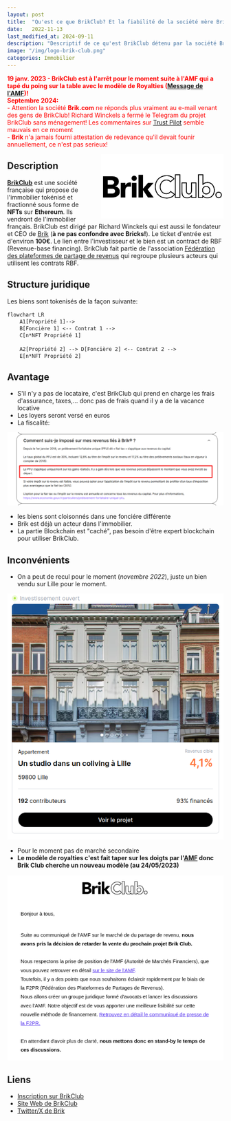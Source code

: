 ```yaml
---
layout: post
title:  "Qu'est ce que BrikClub? Et la fiabilité de la société mère Brik.com"
date:   2022-11-13
last_modified_at: 2024-09-11
description: "Descriptif de ce qu'est BrikClub détenu par la société Brik.com et sa fiabilité"
image: "/img/logo-brik-club.png"
categories: Immobilier
---
```


<span style="color:red;">**<i class="icon fa fa-triangle-exclamation"></i> 19 janv. 2023 - BrikClub est à l'arrêt pour le moment suite à l'AMF qui a tapé du poing sur la table avec le modèle de Royalties ([Message de l'AMF](https://www.amf-france.org/fr/actualites-publications/communiques/communiques-de-lamf/lamf-met-en-garde-le-public-contre-certaines-plateformes-proposant-dinvestir-dans-limmobilier-sous))! <i class="icon fa fa-triangle-exclamation"></i>**</span>
<br/>
<span style="color:red;">
**Septembre 2024:**<br/>
    - Attention la société **Brik.com** ne réponds plus vraiment au e-mail venant des gens de BrikClub! Richard Winckels a fermé le Telegram du projet BrikClub sans ménagement! Les commentaires sur [Trust Pilot](https://fr.trustpilot.com/review/brik.com) semble mauvais en ce moment
    <br/>
    - **Brik** n'a jamais fourni attestation de redevance qu'il devait founir annuellement, ce n'est pas serieux!
</span>

<img src="/img/logo-brik-club.png" align="right" class="hide-on-small-only" style="margin-left: 20px; height: 150px" />

## Description

[**BrikClub**](https://www.brik.com/invite/aSD3Pt) est une société française qui propose de l'immobilier tokénisé et fractionné sous forme de **NFTs** sur **Ethereum**. Ils vendront de l'immobilier français. BrikClub est dirigé par Richard Winckels qui est aussi le fondateur et CEO de [Brik](https://brik.com) (**à ne pas confondre avec Bricks!**).
Le ticket d'entrée est d'environ **100€**. Le lien entre l'investisseur et le bien est un contract de RBF (Revenue-base financing). BrikClub fait partie de l'association [Fédération des plateformes de partage de revenus](https://www.f2pr.org/) qui regroupe plusieurs acteurs qui utilisent les contrats RBF.

## Structure juridique

Les biens sont tokenisés de la façon suivante:

```mermaid
flowchart LR
    A1[Propriété 1]-->
    B[Foncière 1] <-- Contrat 1 -->
    C[n*NFT Propriété 1]

    A2[Propriété 2] --> D[Foncière 2] <-- Contrat 2 --> 
    E[n*NFT Propriété 2]
```

## Avantage

- S'il n'y a pas de locataire, c'est BrikClub qui prend en charge les frais d'assurance, taxes,... donc pas de frais quand il y a de la vacance locative
- Les loyers seront versé en euros
- La fiscalité:

<div class="row">
    <div class="col s12" style="text-align: center;">
            <img src="/img/BrikClub.png" class="responsive-img" />
    </div>
</div>

- les biens sont cloisonnés dans une fonciére différente
- Brik est déjà un acteur dans l'immobilier.
- La partie Blockchain est "caché", pas besoin d'être expert blockchain pour utiliser BrikClub.

## Inconvénients

- On a peut de recul pour le moment (*novembre 2022*), juste un bien vendu sur Lille pour le moment.
<div class="row">
    <div class="col s12" style="text-align: center;">
            <img src="/img/BrikClub-Lille.png" class="responsive-img" />
    </div>
</div>

- Pour le moment pas de marché secondaire
- **Le modèle de royalties c'est fait taper sur les doigts par l'[AMF](https://www.amf-france.org/fr/actualites-publications/communiques/communiques-de-lamf/lamf-met-en-garde-le-public-contre-certaines-plateformes-proposant-dinvestir-dans-limmobilier-sous) donc Brik Club cherche un nouveau modèle (au 24/05/2023)**
<div class="row">
    <div class="col s12" style="text-align: center;">
            <img src="/img/Brik-club_AMF.png" class="responsive-img" />
    </div>
</div>

## Liens

- [Inscription sur BrikClub](https://www.brik.com/invite/aSD3Pt)
- [Site Web de BrikClub](https://club.brik.com)
- [Twitter/X de Brik](https://x.com/brik_immo)
